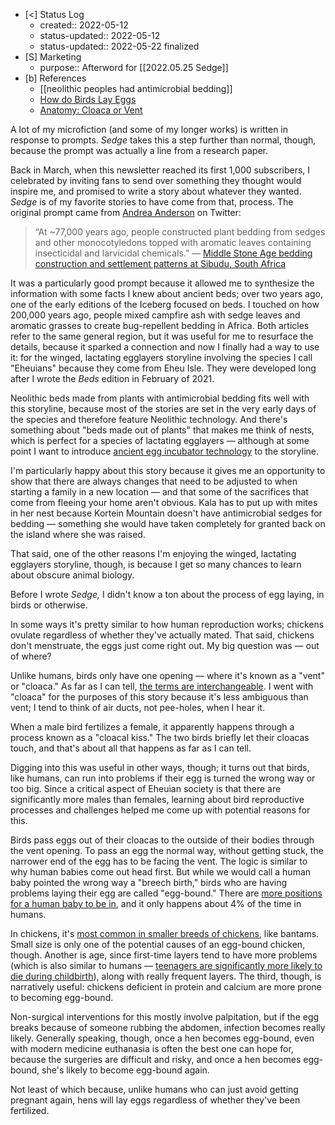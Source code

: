 - [<] Status Log
	- created:: 2022-05-12
	- status-updated:: 2022-05-12
	- status-updated:: 2022-05-22 finalized
- [S] Marketing
	- purpose:: Afterword for [[2022.05.25 Sedge]]
- [b] References
	- [[neolithic peoples had antimicrobial bedding]]
	- [How do Birds Lay Eggs](https://be.chewy.com/how-do-birds-lay-eggs/)
	- [Anatomy: Cloaca or Vent](https://www.birdsoutsidemywindow.org/2010/04/16/anatomy-cloaca-or-vent/)

A lot of my microfiction (and some of my longer works) is written in response to prompts. _Sedge_ takes this a step further than normal, though, because the prompt was actually a line from a research paper. 

Back in March, when this newsletter reached its first 1,000 subscribers, I celebrated by inviting fans to send over something they thought would inspire me, and promised to write a story about whatever they wanted. _Sedge_ is of my favorite stories to have come from that, process. The original prompt came from [Andrea Anderson](https://twitter.com/EleanorKonik/status/1509684537420357644) on Twitter: 

> “At ~77,000 years ago, people constructed plant bedding from sedges and other monocotyledons topped with aromatic leaves containing insecticidal and larvicidal chemicals.” — [Middle Stone Age bedding construction and settlement patterns at Sibudu, South Africa](https://pubmed.ncbi.nlm.nih.gov/22158814/) 

It was a particularly good prompt because it allowed me to synthesize the information with some facts I knew about ancient beds; over two years ago, one of the early editions of the Iceberg focused on beds. I touched on how 200,000 years ago, people mixed campfire ash with sedge leaves and aromatic grasses to create bug-repellent bedding in Africa. Both articles refer to the same general region, but it was useful for me to resurface the details, because it sparked a connection and now I finally had a way to use it: for the winged, lactating egglayers storyline involving the species I call "Eheuians" because they come from Eheu Isle. They were developed long after I wrote the _Beds_ edition in February of 2021. 

Neolithic beds made from plants with antimicrobial bedding fits well with this storyline, because most of the stories are set in the very early days of the species and therefore feature Neolithic technology. And there's something about "beds made out of plants" that makes me think of nests, which is perfect for a species of lactating egglayers — although at some point I want to introduce [ancient egg incubator technology](https://www.atlasobscura.com/articles/egypt-egg-ovens) to the storyline. 

I'm particularly happy about this story because it gives me an opportunity to show that there are always changes that need to be adjusted to when starting a family in a new location — and that some of the sacrifices that come from fleeing your home aren't obvious. Kala has to put up with mites in her nest because Kortein Mountain doesn't have antimicrobial sedges for bedding — something she would have taken completely for granted back on the island where she was raised.  

That said, one of the other reasons I'm enjoying the winged, lactating egglayers storyline, though, is because I get so many chances to learn about obscure animal biology. 

Before I wrote _Sedge,_ I didn't know a ton about the process of egg laying, in birds or otherwise. 

In some ways it's pretty similar to how human reproduction works; chickens ovulate regardless of whether they've actually mated. That said, chickens don't menstruate, the eggs just come right out. My big question was — out of where? 

Unlike humans, birds only have one opening — where it's known as a "vent" or "cloaca." As far as I can tell, [the terms are interchangeable](https://www.birdsoutsidemywindow.org/2010/04/16/anatomy-cloaca-or-vent/). I went with "cloaca" for the purposes of this story because it's less ambiguous than vent; I tend to think of air ducts, not pee-holes, when I hear it. 

When a male bird fertilizes a female, it apparently happens through a process known as a "cloacal kiss." The two birds briefly let their cloacas touch, and that's about all that happens as far as I can tell. 

Digging into this was useful in other ways, though; it turns out that birds, like humans, can run into problems if their egg is turned the wrong way or too big. Since a critical aspect of  Eheuian society is that there are significantly more males than females, learning about bird reproductive processes and challenges helped me come up with potential reasons for this. 

Birds pass eggs out of their cloacas to the outside of their bodies through the vent opening. To pass an egg the normal way, without getting stuck, the narrower end of the egg has to be facing the vent. The logic is similar to why human babies come out head first. But while we would call a human baby pointed the wrong way a "breech birth," birds who are having problems laying their egg are called "egg-bound." There are [more positions for a human baby to be in](https://my.clevelandclinic.org/health/diseases/21848-breech-baby), and it only happens about 4% of the time in humans. 

In chickens, it's [most common in smaller breeds of chickens](https://www.chickenwhisperermagazine.com/nutrition/egg-bound-chickens-how-to-identify-and-prevent-this-emergency-condition), like bantams. Small size is only one of the potential causes of an egg-bound chicken, though. Another is age, since first-time layers tend to have more problems (which is also similar to humans — [teenagers are significantly more likely to die during childbirth](https://pubmed.ncbi.nlm.nih.gov/12264602/)), along with really frequent layers. The third, though, is narratively useful: chickens deficient in protein and calcium are more prone to becoming egg-bound. 

Non-surgical interventions for this mostly involve palpitation, but if the egg breaks because of someone rubbing the abdomen, infection becomes really likely. Generally speaking, though, once a hen becomes egg-bound, even with modern medicine euthanasia is often the best one can hope for, because the surgeries are difficult and risky, and once a hen becomes egg-bound, she's likely to become egg-bound again. 

Not least of which because, unlike humans who can just avoid getting pregnant again, hens will lay eggs regardless of whether they've been fertilized. 

